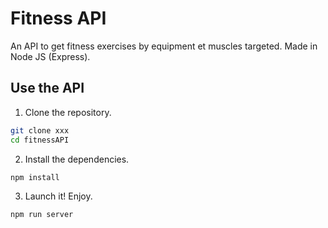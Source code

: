 # Fitness API 
An API to get fitness exercises by equipment et muscles targeted. 
Made in Node JS (Express).

## Use the API
1. Clone the repository.

```bash
git clone xxx
cd fitnessAPI
```

2. Install the dependencies.

```bash
npm install
```

3. Launch it! Enjoy. 
```bash
npm run server
```